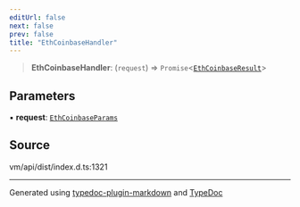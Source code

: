 ```yaml
---
editUrl: false
next: false
prev: false
title: "EthCoinbaseHandler"
---
```


> **EthCoinbaseHandler**: (`request`) => `Promise`\<[`EthCoinbaseResult`](/generated/type-aliases/ethcoinbaseresult/)\>

## Parameters

▪ **request**: [`EthCoinbaseParams`](/generated/type-aliases/ethcoinbaseparams/)

## Source

vm/api/dist/index.d.ts:1321

***
Generated using [typedoc-plugin-markdown](https://www.npmjs.com/package/typedoc-plugin-markdown) and [TypeDoc](https://typedoc.org/)
